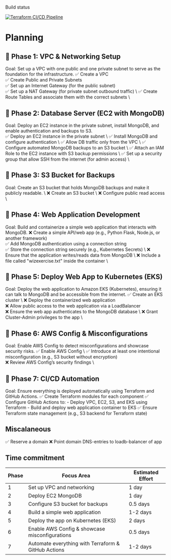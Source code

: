 
#
Build status

[![Terraform CI/CD Pipeline](https://github.com/Vince-Nieuw/TechChallenge/actions/workflows/terraform-ci.yml/badge.svg?branch=main)](https://github.com/Vince-Nieuw/TechChallenge/actions/workflows/terraform-ci.yml)

# Planning

## 🔹 Phase 1: VPC & Networking Setup
Goal: Set up a VPC with one public and one private subnet to serve as the foundation for the infrastructure.
✅ Create a VPC <br>
✅ Create Public and Private Subnets <br>
✅ Set up an Internet Gateway (for the public subnet)  
✅ Set up a NAT Gateway (for private subnet outbound traffic) \ 
✅ Create Route Tables and associate them with the correct subnets \

## 🔹 Phase 2: Database Server (EC2 with MongoDB)
Goal: Deploy an EC2 instance in the private subnet, install MongoDB, and enable authentication and backups to S3. \
✅ Deploy an EC2 instance in the private subnet \ 
✅ Install MongoDB and configure authentication \ 
✅ Allow DB traffic only from the VPC \ 
✅ Configure automated MongoDB backups to an S3 bucket \ 
✅ Attach an IAM Role to the EC2 instance with S3 backup permissions \ 
✅ Set up a security group that allow  SSH from the internet (for admin access) \

## 🔹 Phase 3: S3 Bucket for Backups
Goal: Create an S3 bucket that holds MongoDB backups and make it publicly readable. \ 
❌ Create an S3 bucket \ 
❌ Configure public read access \ 

## 🔹 Phase 4: Web Application Development
Goal: Build and containerize a simple web application that interacts with MongoDB.
❌ Create a simple API/web app (e.g., Python Flask, Node.js, or another framework) \
✅ Add MongoDB authentication using a connection string \
✅ Store the connection string securely (e.g., Kubernetes Secrets) \ 
❌ Ensure that the application writes/reads data from MongoDB \ 
❌ Include a file called "wizexercise.txt" inside the container \ 

## 🔹 Phase 5: Deploy Web App to Kubernetes (EKS)
Goal: Deploy the web application to Amazon EKS (Kubernetes), ensuring it can talk to MongoDB and be accessible from the internet. 
✅ Create an EKS cluster \ 
❌ Deploy the containerized web application \
❌ Allow public access to the web application via a LoadBalancer \
❌ Ensure the web app authenticates to the MongoDB database \ 
❌ Grant Cluster-Admin privileges to the app \

## 🔹 Phase 6: AWS Config & Misconfigurations
Goal: Enable AWS Config to detect misconfigurations and showcase security risks.
✅ Enable AWS Config \ 
✅ Introduce at least one intentional misconfiguration (e.g., S3 bucket without encryption) \
❌ Review AWS Config’s security findings \

## 🔹 Phase 7: CI/CD Automation
Goal: Ensure everything is deployed automatically using Terraform and GitHub Actions.
✅ Create Terraform modules for each component
✅ Configure GitHub Actions to:
    - Deploy VPC, EC2, S3, and EKS using Terraform
    - Build and deploy web application container to EKS
✅ Ensure Terraform state management (e.g., S3 backend for Terraform state)

## Miscalaneous
✅ Reserve a domain
❌ Point domain DNS-entries to loadb-balancer of app



## Time commitment
| Phase | Focus Area                                      | Estimated Effort |
|-------|-----------------------------------------------|------------------|
| 1     | Set up VPC and networking                     | 1 day            |
| 2     | Deploy EC2 MongoDB                            | 1 day            |
| 3     | Configure S3 bucket for backups               | 0.5 days         |
| 4     | Build a simple web application                | 1-2 days         |
| 5     | Deploy the app on Kubernetes (EKS)           | 2 days           |
| 6     | Enable AWS Config & showcase misconfigurations | 0.5 days         |
| 7     | Automate everything with Terraform & GitHub Actions | 1-2 days  |



